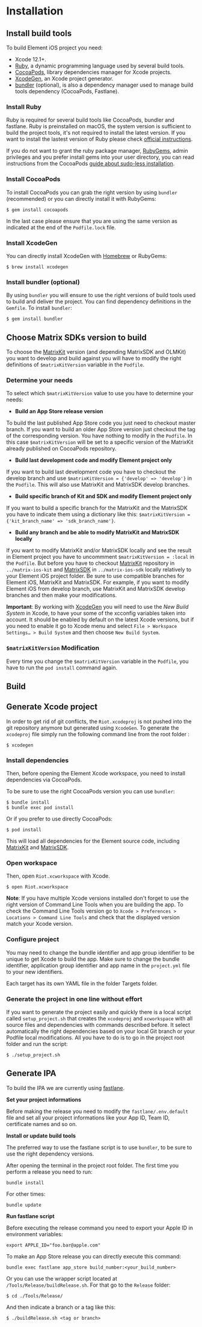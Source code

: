 # Installation

## Install build tools

To build Element iOS project you need:

- Xcode 12.1+.
- [Ruby](https://www.ruby-lang.org/), a dynamic programming language used by several build tools.
- [CocoaPods](https://cocoapods.org), library dependencies manager for Xcode projects.
- [XcodeGen](https://github.com/yonaskolb/XcodeGen), an Xcode project generator.
- [bundler](https://bundler.io/) (optional), is also a dependency manager used to manage build tools dependency (CocoaPods, Fastlane).

### Install Ruby

Ruby is required for several build tools like CocoaPods, bundler and fastlane. Ruby is preinstalled on macOS, the system version is sufficient to build the project tools, it's not required to install the latest version. If you want to install the lastest version of Ruby please check [official instructions](https://www.ruby-lang.org/en/documentation/installation/#homebrew).

If you do not want to grant the ruby package manager, [RubyGems](https://rubygems.org/), admin privileges and you prefer install gems into your user directory, you can read instructions from the CocoaPods [guide about sudo-less installation](https://guides.cocoapods.org/using/getting-started.html#sudo-less-installation).

### Install CocoaPods

To install CocoaPods you can grab the right version by using `bundler` (recommended) or you can directly install it with RubyGems:

```
$ gem install cocoapods
```

In the last case please ensure that you are using the same version as indicated at the end of the `Podfile.lock` file.

### Install XcodeGen

You can directly install XcodeGen with [Homebrew](https://brew.sh) or RubyGems:

```
$ brew install xcodegen
```

### Install bundler (optional)

By using `bundler` you will ensure to use the right versions of build tools used to build and deliver the project. You can find dependency definitions in the `Gemfile`. To install `bundler`:

```
$ gem install bundler
```

## Choose Matrix SDKs version to build

To choose the [MatrixKit](https://github.com/matrix-org/matrix-ios-kit) version (and depending MatrixSDK and OLMKit) you want to develop and build against you will have to modify the right definitions of `$matrixKitVersion` variable in the `Podfile`. 

### Determine your needs

To select which `$matrixKitVersion` value to use you have to determine your needs:

- **Build an App Store release version**

To build the last published App Store code you just need to checkout master branch. If you want to build an older App Store version just checkout the tag of the corresponding version. You have nothing to modify in the `Podfile`. In this case `$matrixKitVersion` will be set to a specific version of the MatrixKit already published on CocoaPods repository.

- **Build last development code and modify Element project only**

If you want to build last development code you have to checkout the develop branch and use `$matrixKitVersion = {'develop' => 'develop'}` in the `Podfile`. This will also use MatrixKit and MatrixSDK develop branches.

- **Build specific branch of Kit and SDK and modify Element project only**

If you want to build a specific branch for the MatrixKit and the MatrixSDK you have to indicate them using a dictionary like this: `$matrixKitVersion = {'kit_branch_name' => 'sdk_branch_name'}`.

- **Build any branch and be able to modify MatrixKit and MatrixSDK locally**

If you want to modify MatrixKit and/or MatrixSDK locally and see the result in Element project you have to uncommment `$matrixKitVersion = :local` in the `Podfile`.
But before you have to checkout [MatrixKit](https://github.com/matrix-org/matrix-ios-kit) repository in `../matrix-ios-kit` and [MatrixSDK](https://github.com/matrix-org/matrix-ios-sdk) in `../matrix-ios-sdk` locally relatively to your Element iOS project folder.
Be sure to use compatible branches for Element iOS, MatrixKit and MatrixSDK. For example, if you want to modify Element iOS from develop branch, use MatrixKit and MatrixSDK develop branches and then make your modifications.

**Important**: By working with [XcodeGen](https://github.com/yonaskolb/XcodeGen) you will need to use the _New Build System_ in Xcode, to have your some of the xcconfig variables taken into account. It should be enabled by default on the latest Xcode versions, but if you need to enable it go to Xcode menu and select `File > Workspace Settings… > Build System` and then choose `New Build System`.

### `$matrixKitVersion` Modification

Every time you change the `$matrixKitVersion` variable in the `Podfile`, you have to run the `pod install` command again.


## Build

## Generate Xcode project

In order to get rid of git conflicts, the `Riot.xcodeproj` is not pushed into the git repository anymore but generated using `XcodeGen`. To generate the `xcodeproj` file simply run the following command line from the root folder :

```
$ xcodegen
```


### Install dependencies

Then, before opening the Element Xcode workspace, you need to install dependencies via CocoaPods.

To be sure to use the right CocoaPods version you can use `bundler`:

```
$ bundle install
$ bundle exec pod install
```

Or if you prefer to use directly CocoaPods:

```
$ pod install
```

This will load all dependencies for the Element source code, including [MatrixKit](https://github.com/matrix-org/matrix-ios-kit) 
and [MatrixSDK](https://github.com/matrix-org/matrix-ios-sdk).


### Open workspace

Then, open `Riot.xcworkspace` with Xcode.

```
$ open Riot.xcworkspace
```

**Note**: If you have multiple Xcode versions installed don't forget to use the right version of Command Line Tools when you are building the app. To check the Command Line Tools version go to `Xcode > Preferences > Locations > Command Line Tools` and check that the displayed version match your Xcode version.

### Configure project

You may need to change the bundle identifier and app group identifier to be unique to get Xcode to build the app. Make sure to change the bundle identifier, application group identifier and app name in the `project.yml` file to your new identifiers.

Each target has its own YAML file in the folder Targets folder.

### Generate the project in one line without effort

If you want to generate the project easily and quickly there is a local script called `setup_project.sh` that creates the `xcodeproj` and `xcworkspace` with all source files and dependencies with commands described before. It select automatically the right dependencies based on your local Git branch or your Podfile local modifications. All you have to do is to go in the project root folder and run the script:

```
$ ./setup_project.sh
```

## Generate IPA

To build the IPA we are currently using [fastlane](https://fastlane.tools/).

**Set your project informations**

Before making the release you need to modify the `fastlane/.env.default` file and set all your project informations like your App ID, Team ID, certificate names and so on.

**Install or update build tools**

The preferred way to use the fastlane script is to use `bundler`, to be sure to use the right dependency versions.

After opening the terminal in the project root folder. The first time you perform a release you need to run:

`bundle install`

For other times:

`bundle update`

**Run fastlane script**

Before executing the release command you need to export your Apple ID in environment variables:

`export APPLE_ID="foo.bar@apple.com"`

To make an App Store release you can directly execute this command:

`bundle exec fastlane app_store build_number:<your_build_number>`

Or you can use the wrapper script located at `/Tools/Release/buildRelease.sh`. For that go to the `Release` folder: 

`$ cd ./Tools/Release/`

And then indicate a branch or a tag like this:

`$ ./buildRelease.sh <tag or branch>`
